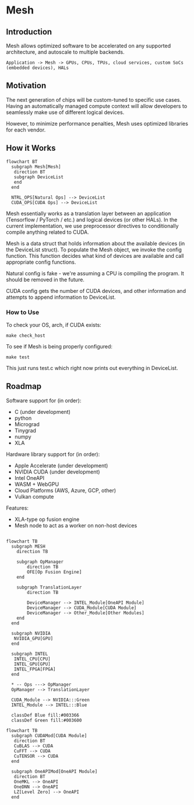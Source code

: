 # Mesh

## Introduction
Mesh allows optimized software to be accelerated on any supported architecture, and autoscale to multiple backends.

`Application -> Mesh -> GPUs, CPUs, TPUs, cloud services, custom SoCs (embedded devices), HALs`

## Motivation
The next generation of chips will be custom-tuned to specific use cases. Having an automatically managed compute context will allow developers to seamlessly make use of different logical devices.

However, to minimize performance penalties, Mesh uses optimized libraries for each vendor.

## How it Works

```mermaid
flowchart BT  
  subgraph Mesh[Mesh]
   direction BT
   subgraph DeviceList
   end
  end
  
  NTRL_OPS[Natural Ops] --> DeviceList
  CUDA_OPS[CUDA Ops] --> DeviceList 
```

Mesh essentially works as a translation layer between an application (Tensorflow / PyTorch / etc.) and logical devices (or other HALs). In the current implementation, we use preprocessor directives to conditionally compile anything related to CUDA. 

Mesh is a data struct that holds information about the available devices (in the DeviceList struct). To populate the Mesh object, we invoke the config function. This function decides what kind of devices are available and call appropriate config functions. 

Natural config is fake - we're assuming a CPU is compiling the program. It should be removed in the future.

CUDA config gets the number of CUDA devices, and other information and attempts to append information to DeviceList.

### How to Use

To check your OS, arch, if CUDA exists:

`make check_host`

To see if Mesh is being properly configured:

`make test`

This just runs test.c which right now prints out everything in DeviceList.


## Roadmap

Software support for (in order):
- C (under development)
- python
- Micrograd
- Tinygrad
- numpy
- XLA

Hardware library support for (in order):
- Apple Accelerate (under development)
- NVIDIA CUDA (under development)
- Intel OneAPI
- WASM + WebGPU
- Cloud Platforms (AWS, Azure, GCP, other)
- Vulkan compute

Features:
- XLA-type op fusion engine
- Mesh node to act as a worker on non-host devices

```mermaid

flowchart TB
  subgraph MESH
    direction TB
    
    subgraph OpManager
        direction TB
        OFE[Op Fusion Engine]
    end
    
    subgraph TranslationLayer
        direction TB
        
        DeviceManager --> INTEL_Module[OneAPI Module]
        DeviceManager --> CUDA_Module[CUDA Module]
        DeviceManager --> Other_Module[Other Modules]
    end
  end
  
  subgraph NVIDIA
   NVIDIA_GPU[GPU]
  end
  
  subgraph INTEL
   INTEL_CPU[CPU]
   INTEL_GPU[GPU]
   INTEL_FPGA[FPGA]
  end
  
  * -- Ops ---> OpManager
  OpManager --> TranslationLayer

  CUDA_Module --> NVIDIA:::Green
  INTEL_Module --> INTEL:::Blue
  
  classDef Blue fill:#003366
  classDef Green fill:#003600
```
```mermaid
flowchart TB
  subgraph CUDAMod[CUDA Module]
   direction BT
   CuBLAS --> CUDA
   CuFFT --> CUDA
   CuTENSOR --> CUDA
  end

  subgraph OneAPIMod[OneAPI Module]
   direction BT
   OneMKL --> OneAPI
   OneDNN --> OneAPI
   LZ[Level Zero] --> OneAPI
  end
```
